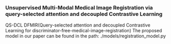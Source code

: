 ### Unsupervised Multi-Modal Medical Image Registration via query-selected attention and decoupled Contrastive Learning
QS-DCL DFMIR(Query-selected attention and decoupled Contrastive Learning for discriminator-free-medical-image-registration)
The proposed model in our paper can be found in the path: ./models/registration_model.py

